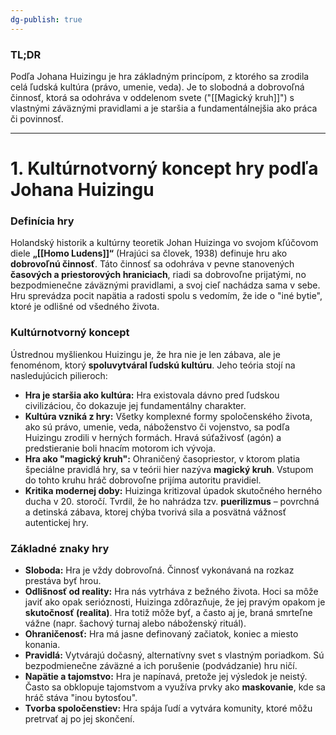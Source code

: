 ```yaml
---
dg-publish: true
---
```

### **TL;DR**

Podľa Johana Huizingu je hra základným princípom, z ktorého sa zrodila celá ľudská kultúra (právo, umenie, veda). Je to slobodná a dobrovoľná činnosť, ktorá sa odohráva v oddelenom svete ("[[Magický kruh]]") s vlastnými záväznými pravidlami a je staršia a fundamentálnejšia ako práca či povinnosť.
___
# 1. Kultúrnotvorný koncept hry podľa Johana Huizingu

### **Definícia hry**

Holandský historik a kultúrny teoretik Johan Huizinga vo svojom kľúčovom diele **„[[Homo Ludens]]“** (Hrajúci sa človek, 1938) definuje hru ako **dobrovoľnú činnosť**. Táto činnosť sa odohráva v pevne stanovených **časových a priestorových hraniciach**, riadi sa dobrovoľne prijatými, no bezpodmienečne záväznými pravidlami, a svoj cieľ nachádza sama v sebe. Hru sprevádza pocit napätia a radosti spolu s vedomím, že ide o "iné bytie", ktoré je odlišné od všedného života.

### **Kultúrnotvorný koncept**

Ústrednou myšlienkou Huizingu je, že hra nie je len zábava, ale je fenoménom, ktorý **spoluvytváral ľudskú kultúru**. Jeho teória stojí na nasledujúcich pilieroch:

- **Hra je staršia ako kultúra:** Hra existovala dávno pred ľudskou civilizáciou, čo dokazuje jej fundamentálny charakter.
- **Kultúra vzniká z hry:** Všetky komplexné formy spoločenského života, ako sú právo, umenie, veda, náboženstvo či vojenstvo, sa podľa Huizingu zrodili v herných formách. Hravá súťaživosť (agón) a predstieranie boli hnacím motorom ich vývoja.
- **Hra ako "magický kruh":** Ohraničený časopriestor, v ktorom platia špeciálne pravidlá hry, sa v teórii hier nazýva **magický kruh**. Vstupom do tohto kruhu hráč dobrovoľne prijíma autoritu pravidiel.
- **Kritika modernej doby:** Huizinga kritizoval úpadok skutočného herného ducha v 20. storočí. Tvrdil, že ho nahrádza tzv. **puerilizmus** – povrchná a detinská zábava, ktorej chýba tvorivá sila a posvätná vážnosť autentickej hry.

### **Základné znaky hry**

- **Sloboda:** Hra je vždy dobrovoľná. Činnosť vykonávaná na rozkaz prestáva byť hrou.
- **Odlišnosť od reality:** Hra nás vytrháva z bežného života. Hoci sa môže javiť ako opak serióznosti, Huizinga zdôrazňuje, že jej pravým opakom je **skutočnosť (realita)**. Hra totiž môže byť, a často aj je, braná smrteľne vážne (napr. šachový turnaj alebo náboženský rituál).
- **Ohraničenosť:** Hra má jasne definovaný začiatok, koniec a miesto konania.
- **Pravidlá:** Vytvárajú dočasný, alternatívny svet s vlastným poriadkom. Sú bezpodmienečne záväzné a ich porušenie (podvádzanie) hru ničí.
- **Napätie a tajomstvo:** Hra je napínavá, pretože jej výsledok je neistý. Často sa obklopuje tajomstvom a využíva prvky ako **maskovanie**, kde sa hráč stáva "inou bytosťou".
- **Tvorba spoločenstiev:** Hra spája ľudí a vytvára komunity, ktoré môžu pretrvať aj po jej skončení.